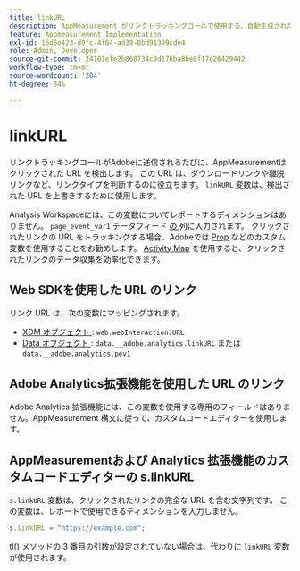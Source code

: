 ```yaml
---
title: linkURL
description: AppMeasurement がリンクトラッキングコールで使用する、自動生成されたリンク URL を上書きします。
feature: Appmeasurement Implementation
exl-id: 15d6e423-d9fc-4f84-ad39-0bd91399cde4
role: Admin, Developer
source-git-commit: 24101efe2b860734c9d176ba8be8f17e26429442
workflow-type: tm+mt
source-wordcount: '204'
ht-degree: 34%

---
```


# linkURL

リンクトラッキングコールがAdobeに送信されるたびに、AppMeasurementはクリックされた URL を検出します。 この URL は、ダウンロードリンクや離脱リンクなど、リンクタイプを判断するのに役立ちます。 `linkURL` 変数は、検出された URL を上書きするために使用します。

Analysis Workspaceには、この変数についてレポートするディメンションはありません。 `page_event_var1` データフィード [ の ](/help/export/analytics-data-feed/data-feed-overview.md) 列に入力されます。 クリックされたリンクの URL をトラッキングする場合、Adobeでは [Prop](../page-vars/prop.md) などのカスタム変数を使用することをお勧めします。 [Activity Map](/help/analyze/activity-map/overview.md) を使用すると、クリックされたリンクのデータ収集を効率化できます。

## Web SDKを使用した URL のリンク

リンク URL は、次の変数にマッピングされます。

* [XDM オブジェクト ](/help/implement/aep-edge/xdm-var-mapping.md): `web.webInteraction.URL`
* [Data オブジェクト ](/help/implement/aep-edge/data-var-mapping.md): `data.__adobe.analytics.linkURL` または `data.__adobe.analytics.pev1`

## Adobe Analytics拡張機能を使用した URL のリンク

Adobe Analytics 拡張機能には、この変数を使用する専用のフィールドはありません。AppMeasurement 構文に従って、カスタムコードエディターを使用します。

## AppMeasurementおよび Analytics 拡張機能のカスタムコードエディターの s.linkURL

`s.linkURL` 変数は、クリックされたリンクの完全な URL を含む文字列です。 この変数は、レポートで使用できるディメンションを入力しません。

```js
s.linkURL = "https://example.com";
```

[tl()](../functions/tl-method.md) メソッドの 3 番目の引数が設定されていない場合は、代わりに `linkURL` 変数が使用されます。
